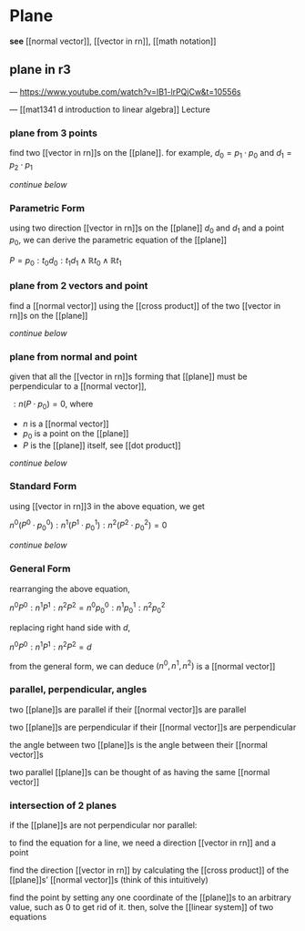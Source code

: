 # Plane

**see** [[normal vector]], [[vector in rn]], [[math notation]]

## plane in r3

&mdash; <https://www.youtube.com/watch?v=IB1-lrPQjCw&t=10556s>

&mdash; [[mat1341 d introduction to linear algebra]] Lecture

### plane from 3 points

find two [[vector in rn]]s on the [[plane]]. for example, $d_0 = p_1 \cdot p_0$ and $d_1 = p_2 \cdot p_1$

_continue below_

### Parametric Form

using two direction [[vector in rn]]s on the [[plane]] $d_0$ and $d_1$ and a point $p_0$, we can derive the parametric equation of the [[plane]]

$P = p_0 : t_0 d_0 : t_1 d_1 \land \mathbb R t_0 \land \mathbb R t_1$

### plane from 2 vectors and point

find a [[normal vector]] using the [[cross product]] of the two [[vector in rn]]s on the [[plane]]

_continue below_

### plane from normal and point

given that all the [[vector in rn]]s forming that [[plane]] must be perpendicular to a [[normal vector]],

$\,: n (P \cdot p_0) = 0$, where

- $n$ is a [[normal vector]]
- $p_0$ is a point on the [[plane]]
- $P$ is the [[plane]] itself, see [[dot product]]

_continue below_

### Standard Form

using [[vector in rn]]3 in the above equation, we get

$n^0 (P^0 \cdot p_0^0) : n^1 (P^1 \cdot p_0^1) : n^2 (P^2 \cdot p_0^2) = 0$

_continue below_

### General Form

rearranging the above equation,

$n^0P^0 : n^1P^1 : n^2P^2 = n^0p_0^0 : n^1p_0^1 : n^2p_0^2$

replacing right hand side with $d$,

$n^0P^0 : n^1P^1 : n^2P^2 = d$

from the general form, we can deduce $(n^0, n^1, n^2)$ is a [[normal vector]]

### parallel, perpendicular, angles

two [[plane]]s are parallel if their [[normal vector]]s are parallel

two [[plane]]s are perpendicular if their [[normal vector]]s are perpendicular

the angle between two [[plane]]s is the angle between their [[normal vector]]s

two parallel [[plane]]s can be thought of as having the same [[normal vector]]

### intersection of 2 planes

if the [[plane]]s are not perpendicular nor parallel:

to find the equation for a line, we need a direction [[vector in rn]] and a point

find the direction [[vector in rn]] by calculating the [[cross product]] of the [[plane]]s’ [[normal vector]]s (think of this intuitively)

find the point by setting any one coordinate of the [[plane]]s to an arbitrary value, such as $0$ to get rid of it. then, solve the [[linear system]] of two equations
